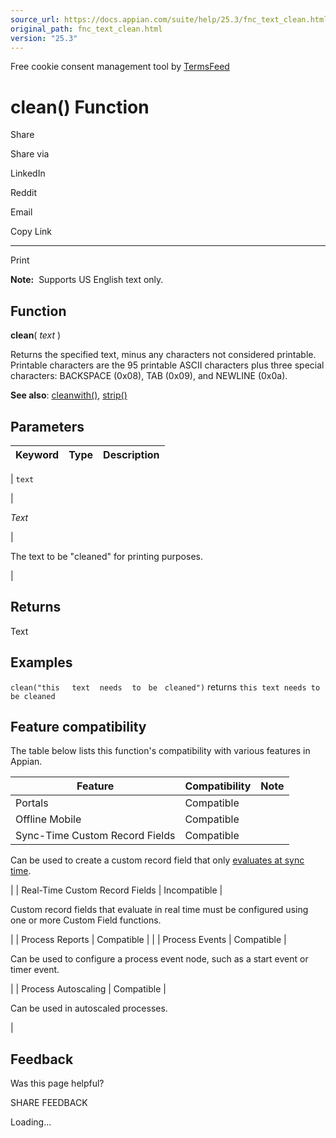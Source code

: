 ```yaml
---
source_url: https://docs.appian.com/suite/help/25.3/fnc_text_clean.html
original_path: fnc_text_clean.html
version: "25.3"
---
```


Free cookie consent management tool by [TermsFeed](https://www.termsfeed.com/)

# clean() Function

Share

Share via

LinkedIn

Reddit

Email

Copy Link

* * *

Print

**Note:**  Supports US English text only.

## Function

**clean**( _text_ )

Returns the specified text, minus any characters not considered printable. Printable characters are the 95 printable ASCII characters plus three special characters: BACKSPACE (0x08), TAB (0x09), and NEWLINE (0x0a).

**See also**: [cleanwith()](fnc_text_cleanwith.html), [strip()](fnc_text_strip.html)

## Parameters

| Keyword | Type | Description |
| --- | --- | --- |
|
`text`

 |

_Text_

 |

The text to be "cleaned" for printing purposes.

 |

## Returns

Text

## Examples

`clean("this`     `text`    `needs`    `to`   `be`   `cleaned")` returns `this text needs to be cleaned`

## Feature compatibility

The table below lists this function's compatibility with various features in Appian.

| Feature | Compatibility | Note |
| --- | --- | --- |
| Portals | Compatible |  |
| Offline Mobile | Compatible |  |
| Sync-Time Custom Record Fields | Compatible |
Can be used to create a custom record field that only [evaluates at sync time](custom-record-fields.html#prodlink-sync-time-evaluations).

 |
| Real-Time Custom Record Fields | Incompatible |

Custom record fields that evaluate in real time must be configured using one or more Custom Field functions.

 |
| Process Reports | Compatible |  |
| Process Events | Compatible |

Can be used to configure a process event node, such as a start event or timer event.

 |
| Process Autoscaling | Compatible |

Can be used in autoscaled processes.

 |

## Feedback

Was this page helpful?

SHARE FEEDBACK

Loading...